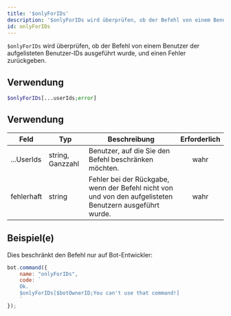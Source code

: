 ```yaml
---
title: '$onlyForIDs'
description: '$onlyForIDs wird überprüfen, ob der Befehl von einem Benutzer der aufgelisteten Benutzer-IDs ausgeführt wurde, und wenn nicht, einen Fehler zurückgeben.'
id: onlyForIDs
---
```


`$onlyForIDs` wird überprüfen, ob der Befehl von einem Benutzer der aufgelisteten Benutzer-IDs ausgeführt wurde, und einen Fehler zurückgeben.

## Verwendung

```php
$onlyForIDs[...userIds;error]
```

## Verwendung

| Feld       | Typ              | Beschreibung                                                                                             | Erforderlich |
| ---------- | ---------------- | -------------------------------------------------------------------------------------------------------- |:------------:|
| ...UserIds | string, Ganzzahl | Benutzer, auf die Sie den Befehl beschränken möchten.                                                    |     wahr     |
| fehlerhaft | string           | Fehler bei der Rückgabe, wenn der Befehl nicht von und von den aufgelisteten Benutzern ausgeführt wurde. |     wahr     |

## Beispiel(e)

Dies beschränkt den Befehl nur auf Bot-Entwickler:

```javascript
bot.command({
    name: "onlyForIDs",
    code: `
    Ok.
    $onlyForIDs[$botOwnerID;You can't use that command!]
    `
});
```
